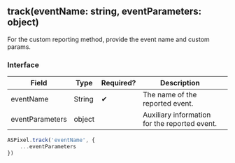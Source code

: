 ## track(eventName: string, eventParameters: object)

For the custom reporting method, provide the event name and custom params.

### Interface

| Field | Type | Required? | Description |  |
| --- | --- | --- | --- | --- |
| eventName | String | ✔ | The name of the reported event. |  |
| eventParameters | object |  | Auxiliary information for the reported event. |  |

```jsx
ASPixel.track('eventName', {
	...eventParameters
})
```